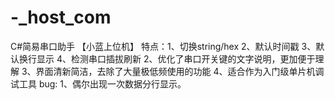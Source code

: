 # -_host_com
C#简易串口助手 【小蓝上位机】
特点：1、切换string/hex
     2、默认时间戳
     3、默认换行显示
     4、检测串口插拔刷新
     2、优化了串口开关键的文字说明，更加便于理解
     3、界面清新简洁，去除了大量极低频使用的功能
     4、适合作为入门级单片机调试工具
bug: 1、偶尔出现一次数据分行显示。
